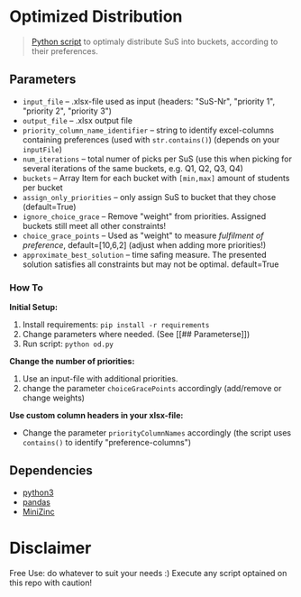 # Optimized Distribution

> [Python script](./od.py) to optimaly distribute SuS into buckets, according to their preferences.

## Parameters
- `input_file` – .xlsx-file used as input (headers: "SuS-Nr", "priority 1", "priority 2", "priority 3")
- `output_file` – .xlsx output file
- `priority_column_name_identifier` – string to identify excel-columns containing preferences (used with `str.contains()`) (depends on your `inputFile`)
- `num_iterations` – total numer of picks per SuS (use this when picking for several iterations of the same buckets, e.g. Q1, Q2, Q3, Q4)
- `buckets` – Array Item for each bucket with `[min,max]` amount of students per bucket
- `assign_only_priorities` – only assign SuS to bucket that they chose (default=True)
- `ignore_choice_grace` – Remove "weight" from priorities. Assigned buckets still meet all other constraints!
- `choice_grace_points` – Used as "weight" to measure *fulfilment of preference*, default=[10,6,2] (adjust when adding more priorities!)
- `approximate_best_solution` – time safing measure. The presented solution satisfies all constraints but may not be optimal. default=True

### How To

**Initial Setup:**
1. Install requirements: `pip install -r requirements`
2. Change parameters where needed. (See [[## Parameterse]])
3. Run script: `python od.py`

**Change the number of priorities:**
1. Use an input-file with additional priorities.
2. change the parameter `choiceGracePoints` accordingly (add/remove or change weights)

**Use custom column headers in your xlsx-file:**
- Change the parameter `priorityColumnNames` accordingly (the script uses `contains()` to identify "preference-columns")


## Dependencies
- [python3](https://www.python.org/download/releases/3.0/)
- [pandas](https://pypi.org/project/pandas/)
- [MiniZinc](https://www.minizinc.org/doc-2.5.5/en/installation.html#)

# Disclaimer
Free Use: do whatever to suit your needs :)
Execute any script optained on this repo with caution!